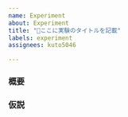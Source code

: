 ```yaml
---
name: Experiment
about: Experiment
title: "📖ここに実験のタイトルを記載"
labels: experiment
assignees: kuto5046

---
```


### 概要


### 仮説
